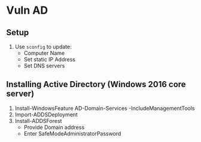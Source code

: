 # Vuln AD


## Setup
1. Use `sconfig` to update:
    - Computer Name
    - Set static IP Address
    - Set DNS servers

## Installing Active Directory (Windows 2016 core server)
1. Install-WindowsFeature AD-Domain-Services -IncludeManagementTools
2. Import-ADDSDeployment
3. Install-ADDSForest
    - Provide Domain address
    - Enter SafeModeAdministratorPassword
